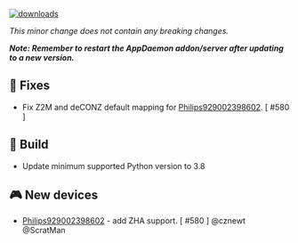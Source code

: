 [![downloads](https://img.shields.io/github/downloads/xaviml/controllerx/VERSION_TAG/total?style=for-the-badge)](http://github.com/xaviml/controllerx/releases/VERSION_TAG)

<!--:warning: This major/minor change contains a breaking change.-->

_This minor change does not contain any breaking changes._

**_Note: Remember to restart the AppDaemon addon/server after updating to a new version._**

<!--
## :pencil2: Features
-->

## :hammer: Fixes

- Fix Z2M and deCONZ default mapping for [Philips929002398602](https://BASE_URL/controllerx/controllers/Philips929002398602). [ #580 ]

<!--
## :clock2: Performance
-->

<!--
## :scroll: Docs
-->

## :wrench: Build

- Update minimum supported Python version to 3.8

## :video_game: New devices

- [Philips929002398602](https://BASE_URL/controllerx/controllers/Philips929002398602) - add ZHA support. [ #580 ] @cznewt @ScratMan
